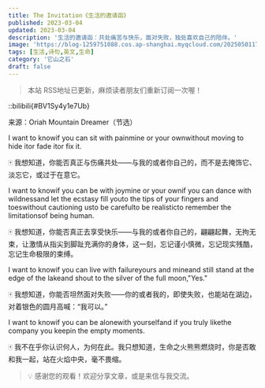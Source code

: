 ```yaml
---
title: The Invitation《生活的邀请函》
published: 2023-03-04
updated: 2023-03-04
description: '生活的邀请函：共处痛苦与快乐，面对失败，独处喜欢自己的陪伴。'
image: 'https://blog-1259751088.cos.ap-shanghai.myqcloud.com/20250501173248808.png?imageSlim'
tags: [生活,诗句,英文,生命]
category: '它山之石'
draft: false
---
```


> 本站 RSS地址已更新，麻烦读者朋友们重新订阅一次喔！

::bilibili{#BV1Sy4y1e7Ub}

来源：Oriah Mountain Dreamer（节选）

I want to knowif you can sit with painmine or your ownwithout moving to hide itor fade itor fix it.

🀄 我想知道，你能否真正与伤痛共处——与我的或者你自己的，而不是去掩饰它、淡忘它，或过于在意它。

I want to knowif you can be with joymine or your ownif you can dance with wildnessand let the ecstasy fill youto the tips of your fingers and toeswithout cautioning usto be carefulto be realisticto remember the limitationsof being human.

🀄 我想知道，你能否真正去享受快乐——与我的或者你自己的，翩翩起舞，无拘无束，让激情从指尖到脚趾充满你的身体，这一刻，忘记谨小慎微，忘记现实残酷，忘记生命极限的束缚。

I want to knowif you can live with failureyours and mineand still stand at the edge of the lakeand shout to the silver of the full moon,"Yes."

🀄 我想知道，你能否坦然面对失败——你的或者我的，即使失败，也能站在湖边，对着银色的圆月高喊：“我可以。”

I want to knowif you can be alonewith yourselfand if you truly likethe company you keepin the empty moments.

🀄 我不在乎你认识何人，为何在此。我只想知道，生命之火熊熊燃烧时，你是否敢和我一起，站在火焰中央，毫不畏缩。

> 💡 感谢您的观看！欢迎分享文章，或是来信与我交流。
